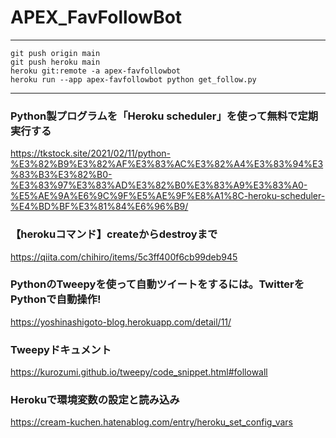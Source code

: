 # APEX_FavFollowBot
***
```
git push origin main
git push heroku main
heroku git:remote -a apex-favfollowbot
heroku run --app apex-favfollowbot python get_follow.py
```

***
### Python製プログラムを「Heroku scheduler」を使って無料で定期実行する
https://tkstock.site/2021/02/11/python-%E3%82%B9%E3%82%AF%E3%83%AC%E3%82%A4%E3%83%94%E3%83%B3%E3%82%B0-%E3%83%97%E3%83%AD%E3%82%B0%E3%83%A9%E3%83%A0-%E5%AE%9A%E6%9C%9F%E5%AE%9F%E8%A1%8C-heroku-scheduler-%E4%BD%BF%E3%81%84%E6%96%B9/

### 【herokuコマンド】createからdestroyまで
https://qiita.com/chihiro/items/5c3ff400f6cb99deb945

### PythonのTweepyを使って自動ツイートをするには。TwitterをPythonで自動操作!
https://yoshinashigoto-blog.herokuapp.com/detail/11/

### Tweepyドキュメント
https://kurozumi.github.io/tweepy/code_snippet.html#followall

### Herokuで環境変数の設定と読み込み
https://cream-kuchen.hatenablog.com/entry/heroku_set_config_vars